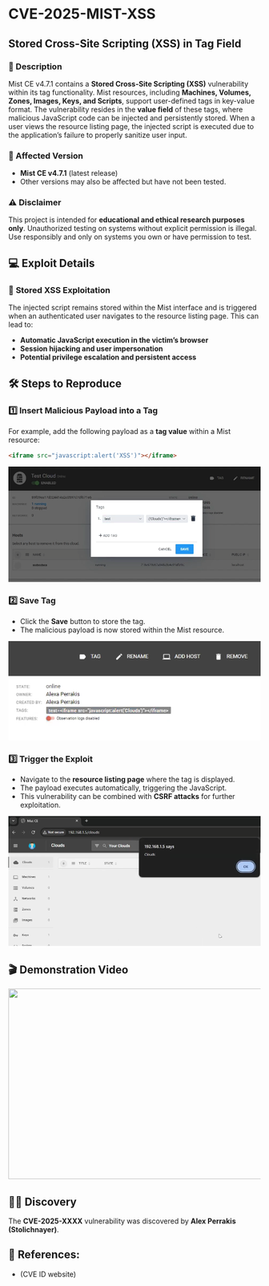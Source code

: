 # CVE-2025-MIST-XSS  
## Stored Cross-Site Scripting (XSS) in Tag Field

### 📜 Description
Mist CE v4.7.1 contains a **Stored Cross-Site Scripting (XSS)** vulnerability within its tag functionality. Mist resources, including **Machines, Volumes, Zones, Images, Keys, and Scripts**, support user-defined tags in key-value format. The vulnerability resides in the **value field** of these tags, where malicious JavaScript code can be injected and persistently stored. When a user views the resource listing page, the injected script is executed due to the application’s failure to properly sanitize user input.

### 📌 Affected Version
- **Mist CE v4.7.1** (latest release)
- Other versions may also be affected but have not been tested.

### ⚠️ Disclaimer
This project is intended for **educational and ethical research purposes only**.
Unauthorized testing on systems without explicit permission is illegal.
Use responsibly and only on systems you own or have permission to test.

## 💻 Exploit Details

### 🔹 **Stored XSS Exploitation**
The injected script remains stored within the Mist interface and is triggered when an authenticated user navigates to the resource listing page. This can lead to:
- **Automatic JavaScript execution in the victim’s browser**
- **Session hijacking and user impersonation**
- **Potential privilege escalation and persistent access**

## 🛠️ Steps to Reproduce

### 1️⃣ Insert Malicious Payload into a Tag
For example, add the following payload as a **tag value** within a Mist resource:
```html
<iframe src="javascript:alert('XSS')"></iframe>
```
<img src="/assets/mist_adding_xss.png" width="700">

### 2️⃣ Save Tag
- Click the **Save** button to store the tag.
- The malicious payload is now stored within the Mist resource.

<img src="/assets/mist_tag_1.png">

### 3️⃣ Trigger the Exploit
- Navigate to the **resource listing page** where the tag is displayed.
- The payload executes automatically, triggering the JavaScript.
- This vulnerability can be combined with **CSRF attacks** for further exploitation.
  
<img src="/assets/mist_xss_alert.png" width="700">

## 🎬 Demonstration Video

<a href="https://www.youtube.com/watch?v=HNcb-oYFdVg" target="_blank">
  <img src="https://img.youtube.com/vi/HNcb-oYFdVg/maxresdefault.jpg" width="700" height="380"/>
</a>

## 🧑‍💻 Discovery
The **CVE-2025-XXXX** vulnerability was discovered by **Alex Perrakis (Stolichnayer)**.

## 🔗 **References:**
- (CVE ID website)

